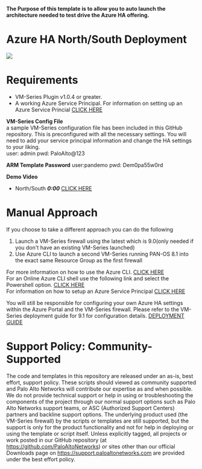 **The Purpose of this template is to allow you to auto launch the architecture needed to test drive the Azure HA offering.**   


# Azure HA North/South Deployment

[<img src="http://azuredeploy.net/deploybutton.png"/>](https://portal.azure.com/#create/Microsoft.Template/uri/https%3A%2F%2Fraw.githubusercontent.com%2FPaloAltoNetworks%2FAzure-HA-AutoLaunch%2Fmaster%2FNorthSouth%2Fazuredeploy.json?token=AZoiWXZHIcxPcJG4iqbfyOUvHN1O8coUks5ahgGXwA%3D%3D)

# Requirements   
- VM-Series Plugin v1.0.4 or greater.
- A working Azure Service Principal.
For information on setting up an Azure Service Princial [CLICK HERE](https://docs.microsoft.com/en-us/azure/active-directory/develop/howto-create-service-principal-portal) 


**VM-Series Config File**   
a sample VM-Series configuration file has been included in this GitHub repository. This is preconfigured with all the necessary settings. You will need to add your service principal information and change the HA settings to your liking.  
user: admin 
pwd: PaloAlto@123 

**ARM Template Password** 
user:pandemo 
pwd: Dem0pa55w0rd

**Demo Video**
- North/South 	***0:00***  [CLICK HERE](
https://raw.githubusercontent.com/PaloAltoNetworks/Azure-HA-AutoLaunch/master/NorthSouth/ComingSoon.txt)  

# Manual Approach
If you choose to take a different approach you can do the following

1. Launch a VM-Series firewall using the latest which is 9.0(only needed if you don't have an existing VM-Series launched)
2. Use Azure CLI to launch a second VM-Series running PAN-OS 8.1 into the exact same Resource Group as the first firewall

For more information on how to use the Azure CLI. [CLICK HERE](https://docs.microsoft.com/en-us/cli/azure/?view=azure-cli-latest)  
For an Online Azure CLI shell use the following link and select the Powershell option. [CLICK HERE](https://shell.azure.com/)  
For information on how to setup an Azure Service Principal [CLICK HERE](https://docs.microsoft.com/en-us/azure/active-directory/develop/howto-create-service-principal-portal)  

You will still be responsible for configuring your own Azure HA settings within the Azure Portal and the VM-Series firewall. Please refer to the VM-Series deployment guide for 9.1 for configuration details. [DEPLOYMENT GUIDE](https://docs.paloaltonetworks.com/vm-series/9-1/vm-series-deployment/set-up-the-vm-series-firewall-on-azure/configure-activepassive-ha-for-vm-series-firewall-on-azure.html)


# Support Policy: Community-Supported
The code and templates in this repository are released under an as-is, best effort, support policy. These scripts should viewed as community supported and Palo Alto Networks will contribute our expertise as and when possible. We do not provide technical support or help in using or troubleshooting the components of the project through our normal support options such as Palo Alto Networks support teams, or ASC (Authorized Support Centers) partners and backline support options. The underlying product used (the VM-Series firewall) by the scripts or templates are still supported, but the support is only for the product functionality and not for help in deploying or using the template or script itself. Unless explicitly tagged, all projects or work posted in our GitHub repository (at https://github.com/PaloAltoNetworks) or sites other than our official Downloads page on https://support.paloaltonetworks.com are provided under the best effort policy.
